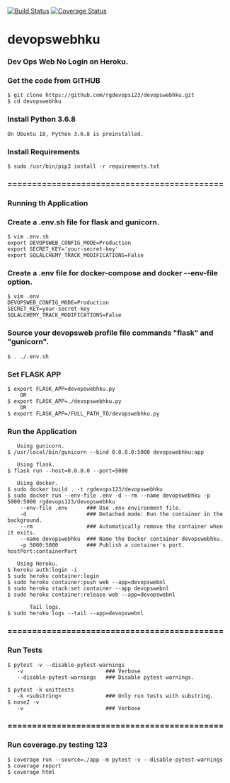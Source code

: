 [![Build Status](https://travis-ci.org/rgdevops123/devopswebhku.svg?branch=master)](https://travis-ci.org/rgdevops123/devopswebhku)
[![Coverage Status](https://coveralls.io/repos/github/rgdevops123/devopswebhku/badge.svg?branch=master)](https://coveralls.io/github/rgdevops123/devopswebhku?branch=master)

# devopswebhku
### Dev Ops Web No Login on Heroku.

### Get the code from GITHUB

    $ git clone https://github.com/rgdevops123/devopswebhku.git
    $ cd devopswebhku


### Install Python 3.6.8

    On Ubuntu 18, Python 3.6.8 is preinstalled.


### Install Requirements

    $ sudo /usr/bin/pip3 install -r requirements.txt

 
### ============================================
### Running th Application

### Create a .env.sh file for flask and gunicorn.

    $ vim .env.sh
    export DEVOPSWEB_CONFIG_MODE=Production
    export SECRET_KEY='your-secret-key'
    export SQLALCHEMY_TRACK_MODIFICATIONS=False


### Create a .env file for docker-compose and docker --env-file option.
    $ vim .env
    DEVOPSWEB_CONFIG_MODE=Production
    SECRET_KEY=your-secret-key
    SQLALCHEMY_TRACK_MODIFICATIONS=False


### Source your devopsweb profile file commands "flask" and "gunicorn".

    $ . ./.env.sh


### Set FLASK APP
    $ export FLASK_APP=devopswebhku.py
        OR
    $ export FLASK_APP=./devopswebhku.py
        OR
    $ export FLASK_APP=/FULL_PATH_TO/devopswebhku.py


### Run the Application
       Using gunicorn.
    $ /usr/local/bin/gunicorn --bind 0.0.0.0:5000 devopswebhku:app

       Using flask.
    $ flask run --host=0.0.0.0 --port=5000

       Using docker.
    $ sudo docker build . -t rgdevops123/devopswebhku
    $ sudo docker run --env-file .env -d --rm --name devopswebhku -p 5000:5000 rgdevops123/devopswebhku
        --env-file .env      ### Use .env environment file.
        -d                   ### Detached mode: Run the container in the background.
        --rm                 ### Automatically remove the container when it exits.
        --name devopswebhku  ### Name the Docker container devopswebhku.
        -p 5000:5000         ### Publish a container's port. hostPort:containerPort

       Using Heroku.
    $ heroku auth:login -i
    $ sudo heroku container:login
    $ sudo heroku container:push web --app=devopswebnl
    $ sudo heroku stack:set container --app devopswebnl
    $ sudo heroku container:release web --app=devopswebnl
    
           Tail logs.
    $ sudo heroku logs --tail --app=devopswebnl


### ============================================
### Run Tests
    $ pytest -v --disable-pytest-warnings
       -v                          ### Verbose
       --disable-pytest-warnings   ### Disable pytest warnings.

    $ pytest -k unittests
       -k <substring>              ### Only run tests with substring. 
    $ nose2 -v
       -v                          ### Verbose

### ============================================
### Run coverage.py testing 123
    $ coverage run --source=./app -m pytest -v --disable-pytest-warnings
    $ coverage report
    $ coverage html

